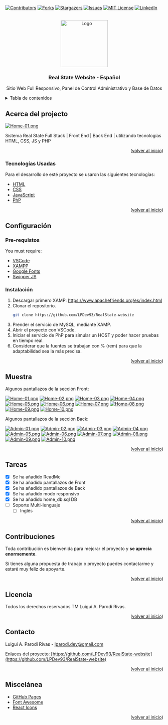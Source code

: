 <!-- PROJECT SHIELDS -->
<!--
*** I'm using markdown "reference style" links for readability.
*** Reference links are enclosed in brackets [ ] instead of parentheses ( ).
*** See the bottom of this document for the declaration of the reference variables
*** for contributors-url, forks-url, etc. This is an optional, concise syntax you may use.
*** https://www.markdownguide.org/basic-syntax/#reference-style-links
-->
[![Contributors][contributors-shield]][contributors-url]
[![Forks][forks-shield]][forks-url]
[![Stargazers][stars-shield]][stars-url]
[![Issues][issues-shield]][issues-url]
[![MIT License][license-shield]][license-url]
[![LinkedIn][linkedin-shield]][linkedin-url]

<!-- PROJECT LOGO -->
<br />
<div align="center">
  <a href="https://github.com/LPDev93">
    <img src="https://i.postimg.cc/W39WgdwY/bbcafe-logo-oscuro.jpg" alt="Logo" width="150" height="150">
  </a>

  <h3 align="center">Real State Website - Español</h3>

  <p align="center">
    Sitio Web Full Responsivo, Panel de Control Administrativo y Base de Datos    
  </p>
</div>

<!-- TABLE OF CONTENTS -->
<details>
  <summary>Tabla de contenidos</summary>
  <ol>
    <li>
      <a href="#about-the-project">Acerca del projecto</a>
      <ul>
        <li><a href="#built-with">Tecnologías usadas</a></li>
      </ul>
    </li>
    <li>
      <a href="#getting-started">Configuración</a>
      <ul>
        <li><a href="#prerequisites">Pre-requisitos</a></li>
        <li><a href="#installation">Instalación</a></li>
      </ul>
    </li>
    <li><a href="#usage">Muestra</a></li>
    <li><a href="#roadmap">Tareas</a></li>
    <li><a href="#contributing">Contruibuidores</a></li>
    <li><a href="#license">Licensia</a></li>
    <li><a href="#contact">Contacto</a></li>
    <li><a href="#acknowledgments">Miscelánea</a></li>
  </ol>
</details>

<!-- ABOUT THE PROJECT -->
## Acerca del projecto

[![Home-01.png](https://i.postimg.cc/sgbFWhx6/Home-01.png)](https://postimg.cc/hX83Wh9T)

Sistema Real State Full Stack | Front End | Back End | utilizando tecnologías HTML, CSS, JS y PHP

<p align="right">(<a href="#top">volver al inicio</a>)</p>

<!-- BUILT WITH -->
### Tecnologías Usadas

Para el desarrollo de esté proyecto se usaron las siguientes tecnologías:

* [HTML](https://developer.mozilla.org/es/docs/Web/HTML)
* [CSS](https://developer.mozilla.org/es/docs/Web/CSS)
* [JavaScript](https://developer.mozilla.org/es/docs/Web/JavaScript)
* [PhP](https://www.php.net/manual/es/intro-whatis.php)


<p align="right">(<a href="#top">volver al inicio</a>)</p>

<!-- GETTING STARTED -->
## Configuración

### Pre-requistos

You must require:
* [VSCode](https://code.visualstudio.com/)
* [XAMPP](https://www.apachefriends.org/es/index.html)
* [Google Fonts](https://fonts.google.com/knowledge)
* [Swipper JS](https://swiperjs.com/)

### Instalación

1. Descargar primero XAMP: https://www.apachefriends.org/es/index.html
2. Clonar el repositorio.
   ```sh
   git clone https://github.com/LPDev93/RealState-website
   ```
3. Prender el servicio de MySQL, mediante XAMP.
5. Abrir el proyecto con VSCode.
4. Iniciar el servicio de PhP para simular un HOST y poder hacer pruebas en tiempo real.
5. Considerar que la fuentes se trabajan con % (rem) para que la adaptabilidad sea la más precisa.

<p align="right">(<a href="#top">volver al inicio</a>)</p>

<!-- USAGE EXAMPLES -->
## Muestra

Algunos pantallazos de la sección Front:

[![Home-01.png](https://i.postimg.cc/sgbFWhx6/Home-01.png)](https://postimg.cc/hX83Wh9T)
[![Home-02.png](https://i.postimg.cc/G3j1ftgt/Home-02.png)](https://postimg.cc/mhhqzLsW)
[![Home-03.png](https://i.postimg.cc/jddrYTBX/Home-03.png)](https://postimg.cc/t7fcFKqZ)
[![Home-04.png](https://i.postimg.cc/8z7QsHpf/Home-04.png)](https://postimg.cc/nXfwPqQn)
[![Home-05.png](https://i.postimg.cc/sD6CV8rR/Home-05.png)](https://postimg.cc/zVgc7xvd)
[![Home-06.png](https://i.postimg.cc/MGBCmpjW/Home-06.png)](https://postimg.cc/4KJ2JZ5M)
[![Home-07.png](https://i.postimg.cc/50qDDK3T/Home-07.png)](https://postimg.cc/62qHv0Ff)
[![Home-08.png](https://i.postimg.cc/DZKtj3q1/Home-08.png)](https://postimg.cc/1gJCXT7z)
[![Home-09.png](https://i.postimg.cc/vTYCy72B/Home-09.png)](https://postimg.cc/Pp7SzDjs)
[![Home-10.png](https://i.postimg.cc/Dwwf6L27/Home-10.png)](https://postimg.cc/jLBrdWw1)

Algunos pantallazos de la sección Back:

[![Admin-01.png](https://i.postimg.cc/k5VJ3C6Z/Admin-01.png)](https://postimg.cc/1gQhwLKc)
[![Admin-02.png](https://i.postimg.cc/cHwdCccB/Admin-02.png)](https://postimg.cc/CBh36kXR)
[![Admin-03.png](https://i.postimg.cc/sDwsMx5q/Admin-03.png)](https://postimg.cc/0bML38W0)
[![Admin-04.png](https://i.postimg.cc/rsq2m2sq/Admin-04.png)](https://postimg.cc/5YKR7G8r)
[![Admin-05.png](https://i.postimg.cc/Hnmdy7ZD/Admin-05.png)](https://postimg.cc/ft8G4kQB)
[![Admin-06.png](https://i.postimg.cc/mkSRN2Jc/Admin-06.png)](https://postimg.cc/30WP37K7)
[![Admin-07.png](https://i.postimg.cc/595xMnyx/Admin-07.png)](https://postimg.cc/grJ9Vy35)
[![Admin-08.png](https://i.postimg.cc/X7VnNdB9/Admin-08.png)](https://postimg.cc/jCkpZWXj)
[![Admin-09.png](https://i.postimg.cc/G2F1dmcM/Admin-09.png)](https://postimg.cc/bDw5R8Sb)
[![Admin-10.png](https://i.postimg.cc/G2w1Wy18/Admin-10.png)](https://postimg.cc/f3KFXkyD)

<p align="right">(<a href="#top">volver al inicio</a>)</p>

<!-- ROADMAP -->
## Tareas

- [x] Se ha añadido ReadMe
- [x] Se ha añadido pantallazos de Front
- [x] Se ha añadido pantallazos de Back
- [x] Se ha añadido modo responsivo
- [x] Se ha añadido home_db.sql DB
- [ ] Soporte Multi-lenguaje 
    - [ ] Inglés

<p align="right">(<a href="#top">volver al inicio</a>)</p>

<!-- CONTRIBUTING -->
## Contribuciones

Toda contribución es bienvenida para mejorar el proyecto y **se aprecia enormemente**.

Sí tienes alguna propuesta de trabajo o proyecto puedes contactarme y estaré muy feliz de apoyarte.

<p align="right">(<a href="#top">volver al inicio</a>)</p>


<!-- LICENSE -->
## Licencia

Todos los derechos reservados TM Luigui A. Parodi Rivas.

<p align="right">(<a href="#top">volver al inicio</a>)</p>


<!-- CONTACT -->
## Contacto

Luigui A. Parodi Rivas - lparodi.dev@gmail.com

Enlaces del proyecto: [https://github.com/LPDev93/RealState-website](https://github.com/LPDev93/RealState-website)

<p align="right">(<a href="#top">volver al inicio</a>)</p>

<!-- ACKNOWLEDGMENTS -->
## Miscelánea

* [GitHub Pages](https://pages.github.com)
* [Font Awesome](https://fontawesome.com)
* [React Icons](https://react-icons.github.io/react-icons/search)

<p align="right">(<a href="#top">volver al inicio</a>)</p>

<!-- MARKDOWN LINKS & IMAGES -->
<!-- https://www.markdownguide.org/basic-syntax/#reference-style-links -->
[contributors-shield]: https://img.shields.io/github/contributors/LPDev93/RealState-website.svg?style=for-the-badge
[contributors-url]: https://github.com/LPDev93/RealState-website/graphs/contributors
[forks-shield]: https://img.shields.io/github/forks/LPDev93/RealState-website.svg?style=for-the-badge
[forks-url]: https://github.com/LPDev93/RealState-website/network/members
[stars-shield]: https://img.shields.io/github/stars/LPDev93/RealState-website.svg?style=for-the-badge
[stars-url]: https://github.com/LPDev93/RealState-website/stargazers
[issues-shield]: https://img.shields.io/github/issues/LPDev93/RealState-website.svg?style=for-the-badge
[issues-url]: https://github.com/LPDev93/RealState-website/issues
[license-shield]: https://img.shields.io/github/license/LPDev93/RealState-website.svg?style=for-the-badge
[license-url]: https://github.com/LPDev93/RealState-website/blob/master/LICENSE.txt
[linkedin-shield]: https://img.shields.io/badge/-LinkedIn-black.svg?style=for-the-badge&logo=linkedin&colorB=555
[linkedin-url]: https://www.linkedin.com/in/lpdev93/
[GitHub]:https://github.com/LPDev93
